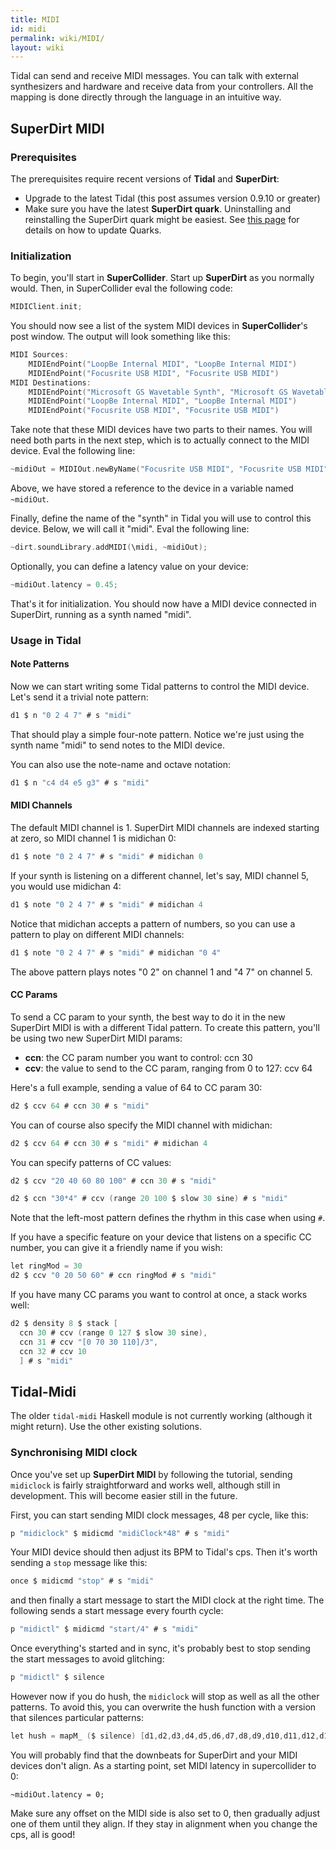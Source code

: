 ```yaml
---
title: MIDI
id: midi
permalink: wiki/MIDI/
layout: wiki
---
```



Tidal can send and receive MIDI messages. You can talk with external synthesizers and hardware and receive data from your controllers. All the mapping is done directly through the language in an intuitive way.

## SuperDirt MIDI

### Prerequisites

The prerequisites require recent versions of **Tidal** and **SuperDirt**:
* Upgrade to the latest Tidal (this post assumes version 0.9.10 or greater)
* Make sure you have the latest **SuperDirt quark**. Uninstalling and reinstalling the SuperDirt quark might be easiest. See [this page](github.com/supercollider-quarks/quarks) for details on how to update Quarks.

### Initialization

To begin, you'll start in **SuperCollider**. Start up **SuperDirt** as you normally would. Then, in SuperCollider eval the following code:

```c
MIDIClient.init;
```

You should now see a list of the system MIDI devices in **SuperCollider**'s post window. The output will look something like this:

```c
MIDI Sources:
	MIDIEndPoint("LoopBe Internal MIDI", "LoopBe Internal MIDI")
	MIDIEndPoint("Focusrite USB MIDI", "Focusrite USB MIDI")
MIDI Destinations:
	MIDIEndPoint("Microsoft GS Wavetable Synth", "Microsoft GS Wavetable Synth")
	MIDIEndPoint("LoopBe Internal MIDI", "LoopBe Internal MIDI")
	MIDIEndPoint("Focusrite USB MIDI", "Focusrite USB MIDI")
```

Take note that these MIDI devices have two parts to their names. You will need both parts in the next step, which is to actually connect to the MIDI device. Eval the following line:

```c
~midiOut = MIDIOut.newByName("Focusrite USB MIDI", "Focusrite USB MIDI"); // substitute your own device here
```

Above, we have stored a reference to the device in a variable named `~midiOut`.

Finally, define the name of the "synth" in Tidal you will use to control this device. Below, we will call it "midi". Eval the following line:

```c
~dirt.soundLibrary.addMIDI(\midi, ~midiOut);
```

Optionally, you can define a latency value on your device:

```c
~midiOut.latency = 0.45;
```

That's it for initialization. You should now have a MIDI device connected in SuperDirt, running as a synth named "midi".

### Usage in Tidal

#### Note Patterns

Now we can start writing some Tidal patterns to control the MIDI device. Let's send it a trivial note pattern:
```c
d1 $ n "0 2 4 7" # s "midi"
```

That should play a simple four-note pattern. Notice we're just using the synth name "midi" to send notes to the MIDI device.

You can also use the note-name and octave notation:

```c
d1 $ n "c4 d4 e5 g3" # s "midi"
```

#### MIDI Channels

The default MIDI channel is 1. SuperDirt MIDI channels are indexed starting at zero, so MIDI channel 1 is midichan 0:

```c
d1 $ note "0 2 4 7" # s "midi" # midichan 0
```

If your synth is listening on a different channel, let's say, MIDI channel 5, you would use midichan 4:

```c
d1 $ note "0 2 4 7" # s "midi" # midichan 4
```

Notice that midichan accepts a pattern of numbers, so you can use a pattern to play on different MIDI channels:

```c
d1 $ note "0 2 4 7" # s "midi" # midichan "0 4"
```
The above pattern plays notes "0 2" on channel 1 and "4 7" on channel 5.

#### CC Params

To send a CC param to your synth, the best way to do it in the new SuperDirt MIDI is with a different Tidal pattern. To create this pattern, you'll be using two new SuperDirt MIDI params:

* **ccn**: the CC param number you want to control: ccn 30
* **ccv**: the value to send to the CC param, ranging from 0 to 127: ccv 64



Here's a full example, sending a value of 64 to CC param 30:

```c
d2 $ ccv 64 # ccn 30 # s "midi"
```

You can of course also specify the MIDI channel with midichan:

```c
d2 $ ccv 64 # ccn 30 # s "midi" # midichan 4
```

You can specify patterns of CC values:

```c
d2 $ ccv "20 40 60 80 100" # ccn 30 # s "midi"

d2 $ ccn "30*4" # ccv (range 20 100 $ slow 30 sine) # s "midi"
```

Note that the left-most pattern defines the rhythm in this case when using `#`.

If you have a specific feature on your device that listens on a specific CC number, you can give it a friendly name if you wish:

```c
let ringMod = 30
d2 $ ccv "0 20 50 60" # ccn ringMod # s "midi"
```
If you have many CC params you want to control at once, a stack works well:

```c
d2 $ density 8 $ stack [
  ccn 30 # ccv (range 0 127 $ slow 30 sine),
  ccn 31 # ccv "[0 70 30 110]/3",
  ccn 32 # ccv 10 
  ] # s "midi"
```

## Tidal-Midi

The older `tidal-midi` Haskell module is not currently working (although it might return). Use the other existing solutions.

### Synchronising MIDI clock

Once you've set up **SuperDirt MIDI** by following the tutorial, sending `midiclock` is fairly straightforward and works well, although still in development. This will become easier still in the future.

First, you can start sending MIDI clock messages, 48 per cycle, like this:

```c
p "midiclock" $ midicmd "midiClock*48" # s "midi"
```

Your MIDI device should then adjust its BPM to Tidal's cps. Then it's worth sending a `stop` message like this:

```c
once $ midicmd "stop" # s "midi"
```

and then finally a start message to start the MIDI clock at the right time. The following sends a start message every fourth cycle:

```c
p "midictl" $ midicmd "start/4" # s "midi"

```
Once everything's started and in sync, it's probably best to stop sending the start messages to avoid glitching:

```c
p "midictl" $ silence
```

However now if you do hush, the `midiclock` will stop as well as all the other patterns. To avoid this, you can overwrite the hush function with a version that silences particular patterns:

```c
let hush = mapM_ ($ silence) [d1,d2,d3,d4,d5,d6,d7,d8,d9,d10,d11,d12,d13,d14,d15,d16]
```

You will probably find that the downbeats for SuperDirt and your MIDI devices don't align. As a starting point, set MIDI latency in supercollider to 0:

```supercollider
~midiOut.latency = 0;
```

Make sure any offset on the MIDI side is also set to 0, then gradually adjust one of them until they align. If they stay in alignment when you change the cps, all is good! 



